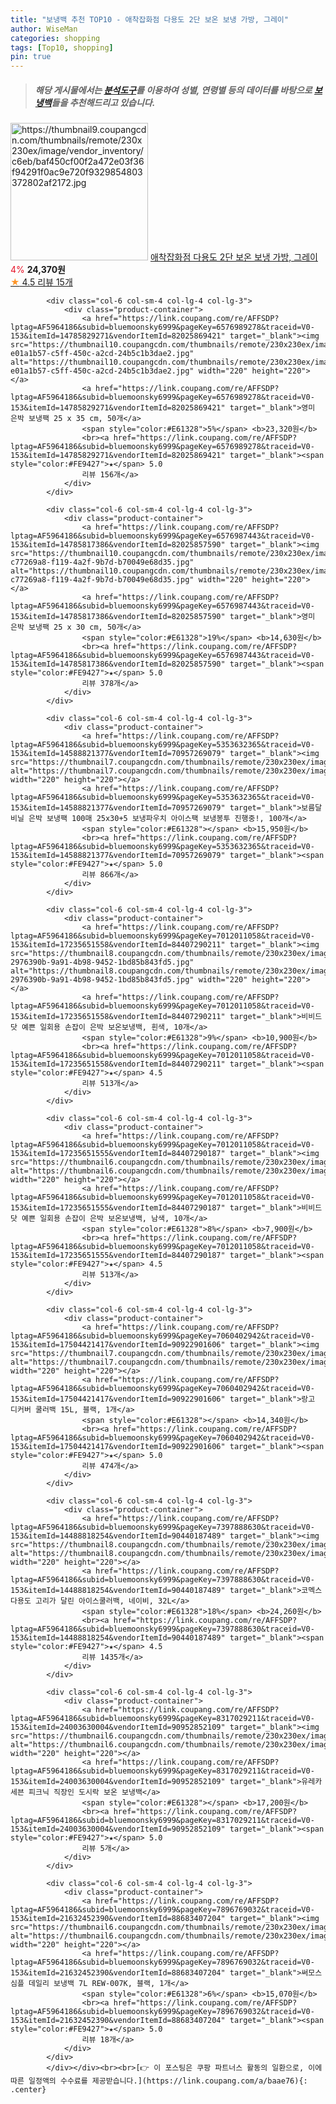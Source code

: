 ```yaml
---
title: "보냉백 추천 TOP10 - 애착잡화점 다용도 2단 보온 보냉 가방, 그레이"
author: WiseMan
categories: shopping
tags: [Top10, shopping]
pin: true
---
```


> ##### 해당 게시물에서는 [**분석도구**](https://itemscout.io/)를 이용하여 **성별**, **연령별** 등의 데이터를 바탕으로 [**보냉백**](https://link.coupang.com/a/baae76)들을 추천해드리고 있습니다.
<div class="container"><div class="row">
            <div class="col-6 col-sm-4 col-lg-4 col-lg-3">
                <div class="product-container">
                    <a href="https://link.coupang.com/re/AFFSDP?lptag=AF5964186&subid=bluemoonsky6999&pageKey=7996981446&traceid=V0-153&itemId=22248563585&vendorItemId=89294341239" target="_blank"><img src="https://thumbnail9.coupangcdn.com/thumbnails/remote/230x230ex/image/vendor_inventory/c6eb/baf450cf00f2a472e03f36f94291f0ac9e720f9329854803372802af2172.jpg" alt="https://thumbnail9.coupangcdn.com/thumbnails/remote/230x230ex/image/vendor_inventory/c6eb/baf450cf00f2a472e03f36f94291f0ac9e720f9329854803372802af2172.jpg" width="220" height="220"></a>
                    <a href="https://link.coupang.com/re/AFFSDP?lptag=AF5964186&subid=bluemoonsky6999&pageKey=7996981446&traceid=V0-153&itemId=22248563585&vendorItemId=89294341239" target="_blank">애착잡화점 다용도 2단 보온 보냉 가방, 그레이</a>
                    <span style="color:#E61328">4%</span> <b>24,370원</b>
                    <br><a href="https://link.coupang.com/re/AFFSDP?lptag=AF5964186&subid=bluemoonsky6999&pageKey=7996981446&traceid=V0-153&itemId=22248563585&vendorItemId=89294341239" target="_blank"><span style="color:#FE9427">★</span> 4.5
                    리뷰 15개</a>
                </div>
            </div>
            
            <div class="col-6 col-sm-4 col-lg-4 col-lg-3">
                <div class="product-container">
                    <a href="https://link.coupang.com/re/AFFSDP?lptag=AF5964186&subid=bluemoonsky6999&pageKey=6576989278&traceid=V0-153&itemId=14785829271&vendorItemId=82025869421" target="_blank"><img src="https://thumbnail10.coupangcdn.com/thumbnails/remote/230x230ex/image/retail/images/2332276203456402-e01a1b57-c5ff-450c-a2cd-24b5c1b3dae2.jpg" alt="https://thumbnail10.coupangcdn.com/thumbnails/remote/230x230ex/image/retail/images/2332276203456402-e01a1b57-c5ff-450c-a2cd-24b5c1b3dae2.jpg" width="220" height="220"></a>
                    <a href="https://link.coupang.com/re/AFFSDP?lptag=AF5964186&subid=bluemoonsky6999&pageKey=6576989278&traceid=V0-153&itemId=14785829271&vendorItemId=82025869421" target="_blank">영미 은박 보냉팩 25 x 35 cm, 50개</a>
                    <span style="color:#E61328">5%</span> <b>23,320원</b>
                    <br><a href="https://link.coupang.com/re/AFFSDP?lptag=AF5964186&subid=bluemoonsky6999&pageKey=6576989278&traceid=V0-153&itemId=14785829271&vendorItemId=82025869421" target="_blank"><span style="color:#FE9427">★</span> 5.0
                    리뷰 156개</a>
                </div>
            </div>
            
            <div class="col-6 col-sm-4 col-lg-4 col-lg-3">
                <div class="product-container">
                    <a href="https://link.coupang.com/re/AFFSDP?lptag=AF5964186&subid=bluemoonsky6999&pageKey=6576987443&traceid=V0-153&itemId=14785817386&vendorItemId=82025857590" target="_blank"><img src="https://thumbnail10.coupangcdn.com/thumbnails/remote/230x230ex/image/retail/images/2332261332327226-c77269a8-f119-4a2f-9b7d-b70049e68d35.jpg" alt="https://thumbnail10.coupangcdn.com/thumbnails/remote/230x230ex/image/retail/images/2332261332327226-c77269a8-f119-4a2f-9b7d-b70049e68d35.jpg" width="220" height="220"></a>
                    <a href="https://link.coupang.com/re/AFFSDP?lptag=AF5964186&subid=bluemoonsky6999&pageKey=6576987443&traceid=V0-153&itemId=14785817386&vendorItemId=82025857590" target="_blank">영미 은박 보냉팩 25 x 30 cm, 50개</a>
                    <span style="color:#E61328">19%</span> <b>14,630원</b>
                    <br><a href="https://link.coupang.com/re/AFFSDP?lptag=AF5964186&subid=bluemoonsky6999&pageKey=6576987443&traceid=V0-153&itemId=14785817386&vendorItemId=82025857590" target="_blank"><span style="color:#FE9427">★</span> 5.0
                    리뷰 378개</a>
                </div>
            </div>
            
            <div class="col-6 col-sm-4 col-lg-4 col-lg-3">
                <div class="product-container">
                    <a href="https://link.coupang.com/re/AFFSDP?lptag=AF5964186&subid=bluemoonsky6999&pageKey=5353632365&traceid=V0-153&itemId=14588821377&vendorItemId=70957269079" target="_blank"><img src="https://thumbnail7.coupangcdn.com/thumbnails/remote/230x230ex/image/vendor_inventory/4e49/5d7111d53b7c8108dbc9a9f09b6bdda2935e542f0c6906167bc56c9fd292.jpg" alt="https://thumbnail7.coupangcdn.com/thumbnails/remote/230x230ex/image/vendor_inventory/4e49/5d7111d53b7c8108dbc9a9f09b6bdda2935e542f0c6906167bc56c9fd292.jpg" width="220" height="220"></a>
                    <a href="https://link.coupang.com/re/AFFSDP?lptag=AF5964186&subid=bluemoonsky6999&pageKey=5353632365&traceid=V0-153&itemId=14588821377&vendorItemId=70957269079" target="_blank">보름달비닐 은박 보냉팩 100매 25x30+5 보냉파우치 아이스팩 보냉봉투 진행중!, 100개</a>
                    <span style="color:#E61328"></span> <b>15,950원</b>
                    <br><a href="https://link.coupang.com/re/AFFSDP?lptag=AF5964186&subid=bluemoonsky6999&pageKey=5353632365&traceid=V0-153&itemId=14588821377&vendorItemId=70957269079" target="_blank"><span style="color:#FE9427">★</span> 5.0
                    리뷰 866개</a>
                </div>
            </div>
            
            <div class="col-6 col-sm-4 col-lg-4 col-lg-3">
                <div class="product-container">
                    <a href="https://link.coupang.com/re/AFFSDP?lptag=AF5964186&subid=bluemoonsky6999&pageKey=7012011058&traceid=V0-153&itemId=17235651558&vendorItemId=84407290211" target="_blank"><img src="https://thumbnail8.coupangcdn.com/thumbnails/remote/230x230ex/image/retail/images/359109895787973-2976390b-9a91-4b98-9452-1bd85b843fd5.jpg" alt="https://thumbnail8.coupangcdn.com/thumbnails/remote/230x230ex/image/retail/images/359109895787973-2976390b-9a91-4b98-9452-1bd85b843fd5.jpg" width="220" height="220"></a>
                    <a href="https://link.coupang.com/re/AFFSDP?lptag=AF5964186&subid=bluemoonsky6999&pageKey=7012011058&traceid=V0-153&itemId=17235651558&vendorItemId=84407290211" target="_blank">비비드닷 예쁜 일회용 손잡이 은박 보온보냉백, 흰색, 10개</a>
                    <span style="color:#E61328">9%</span> <b>10,900원</b>
                    <br><a href="https://link.coupang.com/re/AFFSDP?lptag=AF5964186&subid=bluemoonsky6999&pageKey=7012011058&traceid=V0-153&itemId=17235651558&vendorItemId=84407290211" target="_blank"><span style="color:#FE9427">★</span> 4.5
                    리뷰 513개</a>
                </div>
            </div>
            
            <div class="col-6 col-sm-4 col-lg-4 col-lg-3">
                <div class="product-container">
                    <a href="https://link.coupang.com/re/AFFSDP?lptag=AF5964186&subid=bluemoonsky6999&pageKey=7012011058&traceid=V0-153&itemId=17235651555&vendorItemId=84407290187" target="_blank"><img src="https://thumbnail6.coupangcdn.com/thumbnails/remote/230x230ex/image/0820_amir_esrgan_inf40k_batch_2_max3k/fd58/2a3f8a0b0100231ef22cfa5b2d4c57f3a32122ddf170769c09ab9f785734.jpg" alt="https://thumbnail6.coupangcdn.com/thumbnails/remote/230x230ex/image/0820_amir_esrgan_inf40k_batch_2_max3k/fd58/2a3f8a0b0100231ef22cfa5b2d4c57f3a32122ddf170769c09ab9f785734.jpg" width="220" height="220"></a>
                    <a href="https://link.coupang.com/re/AFFSDP?lptag=AF5964186&subid=bluemoonsky6999&pageKey=7012011058&traceid=V0-153&itemId=17235651555&vendorItemId=84407290187" target="_blank">비비드닷 예쁜 일회용 손잡이 은박 보온보냉백, 남색, 10개</a>
                    <span style="color:#E61328">8%</span> <b>7,900원</b>
                    <br><a href="https://link.coupang.com/re/AFFSDP?lptag=AF5964186&subid=bluemoonsky6999&pageKey=7012011058&traceid=V0-153&itemId=17235651555&vendorItemId=84407290187" target="_blank"><span style="color:#FE9427">★</span> 4.5
                    리뷰 513개</a>
                </div>
            </div>
            
            <div class="col-6 col-sm-4 col-lg-4 col-lg-3">
                <div class="product-container">
                    <a href="https://link.coupang.com/re/AFFSDP?lptag=AF5964186&subid=bluemoonsky6999&pageKey=7060402942&traceid=V0-153&itemId=17504421417&vendorItemId=90922901606" target="_blank"><img src="https://thumbnail7.coupangcdn.com/thumbnails/remote/230x230ex/image/vendor_inventory/4d93/c087d41e16bdb20c54d8708b9f11dc771eff84959601ea7aaf157136bf9c.jpg" alt="https://thumbnail7.coupangcdn.com/thumbnails/remote/230x230ex/image/vendor_inventory/4d93/c087d41e16bdb20c54d8708b9f11dc771eff84959601ea7aaf157136bf9c.jpg" width="220" height="220"></a>
                    <a href="https://link.coupang.com/re/AFFSDP?lptag=AF5964186&subid=bluemoonsky6999&pageKey=7060402942&traceid=V0-153&itemId=17504421417&vendorItemId=90922901606" target="_blank">랑고 디커버 쿨러백 15L, 블랙, 1개</a>
                    <span style="color:#E61328"></span> <b>14,340원</b>
                    <br><a href="https://link.coupang.com/re/AFFSDP?lptag=AF5964186&subid=bluemoonsky6999&pageKey=7060402942&traceid=V0-153&itemId=17504421417&vendorItemId=90922901606" target="_blank"><span style="color:#FE9427">★</span> 5.0
                    리뷰 474개</a>
                </div>
            </div>
            
            <div class="col-6 col-sm-4 col-lg-4 col-lg-3">
                <div class="product-container">
                    <a href="https://link.coupang.com/re/AFFSDP?lptag=AF5964186&subid=bluemoonsky6999&pageKey=7397888630&traceid=V0-153&itemId=14488818254&vendorItemId=90440187489" target="_blank"><img src="https://thumbnail8.coupangcdn.com/thumbnails/remote/230x230ex/image/vendor_inventory/491a/e58e0b6303758c696937b47260c591d11c221346575f18a6dd2bfe013c2a.jpg" alt="https://thumbnail8.coupangcdn.com/thumbnails/remote/230x230ex/image/vendor_inventory/491a/e58e0b6303758c696937b47260c591d11c221346575f18a6dd2bfe013c2a.jpg" width="220" height="220"></a>
                    <a href="https://link.coupang.com/re/AFFSDP?lptag=AF5964186&subid=bluemoonsky6999&pageKey=7397888630&traceid=V0-153&itemId=14488818254&vendorItemId=90440187489" target="_blank">코멕스 다용도 고리가 달린 아이스쿨러백, 네이비, 32L</a>
                    <span style="color:#E61328">18%</span> <b>24,260원</b>
                    <br><a href="https://link.coupang.com/re/AFFSDP?lptag=AF5964186&subid=bluemoonsky6999&pageKey=7397888630&traceid=V0-153&itemId=14488818254&vendorItemId=90440187489" target="_blank"><span style="color:#FE9427">★</span> 4.5
                    리뷰 1435개</a>
                </div>
            </div>
            
            <div class="col-6 col-sm-4 col-lg-4 col-lg-3">
                <div class="product-container">
                    <a href="https://link.coupang.com/re/AFFSDP?lptag=AF5964186&subid=bluemoonsky6999&pageKey=8317029211&traceid=V0-153&itemId=24003630004&vendorItemId=90952852109" target="_blank"><img src="https://thumbnail6.coupangcdn.com/thumbnails/remote/230x230ex/image/vendor_inventory/851b/f5b0da5195fd49332460db4f5b3ef8366621234e85a1d0a865476b0bcd5d.jpg" alt="https://thumbnail6.coupangcdn.com/thumbnails/remote/230x230ex/image/vendor_inventory/851b/f5b0da5195fd49332460db4f5b3ef8366621234e85a1d0a865476b0bcd5d.jpg" width="220" height="220"></a>
                    <a href="https://link.coupang.com/re/AFFSDP?lptag=AF5964186&subid=bluemoonsky6999&pageKey=8317029211&traceid=V0-153&itemId=24003630004&vendorItemId=90952852109" target="_blank">유레카세븐 피크닉 직장인 도시락 보온 보냉백</a>
                    <span style="color:#E61328"></span> <b>17,200원</b>
                    <br><a href="https://link.coupang.com/re/AFFSDP?lptag=AF5964186&subid=bluemoonsky6999&pageKey=8317029211&traceid=V0-153&itemId=24003630004&vendorItemId=90952852109" target="_blank"><span style="color:#FE9427">★</span> 5.0
                    리뷰 5개</a>
                </div>
            </div>
            
            <div class="col-6 col-sm-4 col-lg-4 col-lg-3">
                <div class="product-container">
                    <a href="https://link.coupang.com/re/AFFSDP?lptag=AF5964186&subid=bluemoonsky6999&pageKey=7896769032&traceid=V0-153&itemId=21632452390&vendorItemId=88683407204" target="_blank"><img src="https://thumbnail6.coupangcdn.com/thumbnails/remote/230x230ex/image/0820_amir_esrgan_inf40k_batch_2_max3k/2df6/bbbf5caaa7c9a31be48487514b0a7ab74e025a0294a152ea28de7a3be3e6.jpg" alt="https://thumbnail6.coupangcdn.com/thumbnails/remote/230x230ex/image/0820_amir_esrgan_inf40k_batch_2_max3k/2df6/bbbf5caaa7c9a31be48487514b0a7ab74e025a0294a152ea28de7a3be3e6.jpg" width="220" height="220"></a>
                    <a href="https://link.coupang.com/re/AFFSDP?lptag=AF5964186&subid=bluemoonsky6999&pageKey=7896769032&traceid=V0-153&itemId=21632452390&vendorItemId=88683407204" target="_blank">써모스 심플 데일리 보냉백 7L REW-007K, 블랙, 1개</a>
                    <span style="color:#E61328">6%</span> <b>15,070원</b>
                    <br><a href="https://link.coupang.com/re/AFFSDP?lptag=AF5964186&subid=bluemoonsky6999&pageKey=7896769032&traceid=V0-153&itemId=21632452390&vendorItemId=88683407204" target="_blank"><span style="color:#FE9427">★</span> 5.0
                    리뷰 18개</a>
                </div>
            </div>
            </div></div><br><br>[👉 이 포스팅은 쿠팡 파트너스 활동의 일환으로, 이에 따른 일정액의 수수료를 제공받습니다.](https://link.coupang.com/a/baae76){: .center}